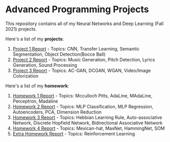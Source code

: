 # Advanced Programming Projects
This repository contains all of my Neural Networks and Deep Learning (Fall 2021) projects. 

Here's a list of my **projects**:
1. [Project 1 Report](https://github.com/daniel-saeedi/Neural-Networks-Deep-Learning/blob/main/Project/Project1/Report.pdf) -  Topics: CNN, Transfer Learning, Semantic Segmentation, Object Detection(Bocce Ball)
2. [Project 2 Report](https://github.com/daniel-saeedi/Neural-Networks-Deep-Learning/blob/main/Project/Project2/Report.pdf) -  Topics: Music Generation, Pitch Detection, Lyrics Generation, Sound Processing
3. [Project 3 Report](https://github.com/daniel-saeedi/Neural-Networks-Deep-Learning/blob/main/Project/Project3/Report.pdf) -  Topics: AC-GAN, DCGAN, WGAN, Video/Image Colorization

Here's a list of my **homework**:
1. [Homework 1 Report](https://github.com/daniel-saeedi/Neural-Networks-Deep-Learning/blob/main/Homework/Homework1/Report.pdf) - Topics: Mcculloch Pitts, AdaLine,  MAdaLine, Perceptron, Madaline
2. [Homework 2 Report](https://github.com/daniel-saeedi/Neural-Networks-Deep-Learning/blob/main/Homework/Homework2/Report_HW2.pdf) - Topics: MLP Classification, MLP Regression, Autoencoders, PCA, Dimension Reduction
3. [Homework 3 Report](https://github.com/daniel-saeedi/Neural-Networks-Deep-Learning/blob/main/Homework/Homework3/HW3-Report.pdf) - Topics: Hebbian Learning Rule, Auto-associative Network, Discrete Hopfield Network, Bidirectional Associative Network
4. [Homework 4 Report](https://github.com/daniel-saeedi/Neural-Networks-Deep-Learning/blob/main/Homework/Homework4/HW4_Report.pdf) - Topics: Mexican-hat, MaxNet, HammingNet, SOM
5. [Extra Homework Report](https://github.com/daniel-saeedi/Neural-Networks-Deep-Learning/blob/main/Homework/ExtraHomework/Report.pdf) - Topics: Reinforcement Learning
